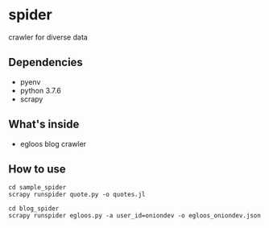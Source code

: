 # spider

crawler for diverse data

## Dependencies
- pyenv
- python 3.7.6
- scrapy

## What's inside

- egloos blog crawler

## How to use

```shell
cd sample_spider
scrapy runspider quote.py -o quotes.jl

cd blog_spider
scrapy runspider egloos.py -a user_id=oniondev -o egloos_oniondev.json
```